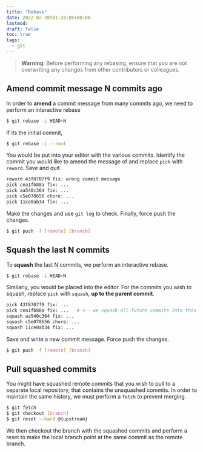 ```yaml
---
title: "Rebase"
date: 2022-02-20T01:33:05+08:00
lastmod:
draft: false
toc: true
tags:
  - git
---
```


>**Warning**:
>Before performing any rebasing, ensure that you are not overwriting any changes
>from other contributors or colleagues.

## Amend commit message N commits ago

In order to **amend** a commit message from many commits ago, we need to perform
an interactive rebase

```bash
$ git rebase -i HEAD~N
```

If its the initial commit,

```bash
$ git rebase -i --root
```

You would be put into your editor with the various commits. Identify the commit
you would like to amend the message of and replace `pick` with `reword`. Save
and quit.

```bash
reword 43f8707f9 fix: wrong commit message
pick cea1fb88a fix: ...
pick aa540c364 fix: ...
pick c5e078656 chore: ...
pick 11ce0ab34 fix: ...
```

Make the changes and use `git log` to check. Finally, force push the changes.

```bash
$ git push -f [remote] [branch]
```

## Squash the last N commits
To **squash** the last N commits, we perform an interactive rebase.

```bash
$ git rebase -i HEAD~N
```

Similarly, you would be placed into the editor. For the commits you wish to squash, replace `pick` with `squash`, **up to the parent commit**.

```bash
pick 43f8707f9 fix: ...
pick cea1fb88a fix: ...   # <-- we squash all future commits into this commit
squash aa540c364 fix: ...
squash c5e078656 chore: ...
squash 11ce0ab34 fix: ...
```

Save and write a new commit message. Force push the changes.

```bash
$ git push -f [remote] [branch]
```

## Pull squashed commits

You might have squashed remote commits that you wish to pull to a separate local
repository, that contains the unsquashed commits. In order to maintain the same
history, we must perform a `fetch` to prevent merging.

```bash
$ git fetch
$ git checkout [branch]
$ git reset --hard @{upstream}
```

We then checkout the branch with the squashed commits and perform a reset to
make the local branch point at the same commit as the remote branch.
